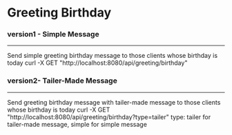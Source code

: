 # Greeting Birthday
### version1 - Simple Message
---
Send simple greeting birthday message to those clients 
whose birthday is today
curl -X GET "http://localhost:8080/api/greeting/birthday"

### version2- Tailer-Made Message
---
Send greeting birthday message with tailer-made message to those clients
whose birthday is today
curl -X GET "http://localhost:8080/api/greeting/birthday?type=tailer"
type: tailer for tailer-made message, simple for simple message